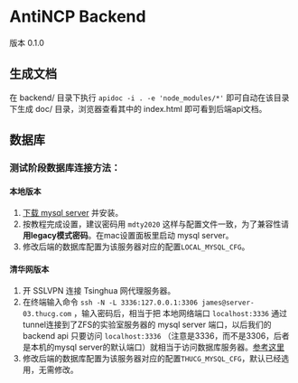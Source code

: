 # AntiNCP Backend

版本 0.1.0

## 生成文档

在 backend/ 目录下执行 `apidoc -i . -e 'node_modules/*'` 即可自动在该目录下生成 doc/ 目录，浏览器查看其中的 index.html 即可看到后端api文档。



## 数据库

### 测试阶段数据库连接方法：

#### 本地版本

1. [下载 mysql server](https://dev.mysql.com/downloads/file/?id=492745) 并安装。
2. 按教程完成设置，建议密码用 `mdty2020` 这样与配置文件一致，为了兼容性请**用legacy模式密码**。在mac设置面板里启动 mysql server。
3. 修改后端的数据库配置为该服务器对应的配置`LOCAL_MYSQL_CFG`。



#### 清华网版本

1. 开 SSLVPN 连接 Tsinghua 网代理服务器。
2. 在终端输入命令 `ssh -N -L 3336:127.0.0.1:3306 james@server-03.thucg.com` ，输入密码后，相当于把 本地网络端口 `localhost:3336` 通过tunnel连接到了ZFS的实验室服务器的 mysql server 端口，以后我们的 backend api 只要访问 `localhost:3336` （注意是3336，而不是3306，后者是本机的mysql server的默认端口）就相当于访问数据库服务器。[参考这里](https://linuxize.com/post/mysql-ssh-tunnel/)
3. 修改后端的数据库配置为该服务器对应的配置`THUCG_MYSQL_CFG`，默认已经选用，无需修改。

